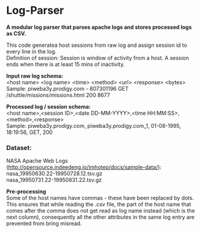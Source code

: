 # Log-Parser
**A modular log parser that parses apache logs and stores processed logs as CSV.**

This code generatea host sessions from raw log and assign session id to every line in the log. <br />
Definition of session: Session is window of activity from a host. A session ends when there is at least 15 mins of inactivity.
 
**Input raw log schema:**<br />
\<host name>  \<log name>  \<time>  \<method>  \<url>  \<response>  \<bytes> <br />
Sample: piweba3y.prodigy.com - 807301196 GET /shuttle/missions/missions.html 200 8677<br />
 
**Processed log / session schema:**<br />
\<host name>,\<session ID>,\<date DD-MM-YYYY>,\<time HH:MM:SS>,\<method>,\<response> <br />
Sample: piweba3y.prodigy.com, piweba3y.prodigy.com_1, 01-08-1995, 18:19:56, GET, 200<br />

### Dataset: <br />
NASA Apache Web Logs (http://opensource.indeedeng.io/imhotep/docs/sample-data/):<br />
nasa_19950630.22-19950728.12.tsv.gz<br />
nasa_19950731.22-19950831.22.tsv.gz

**Pre-processing**<br />
Some of the host names have commas - these have been replaced by dots. This ensures that while reading the .csv file, the part of the host name that comes after the comma does not get read as log name instead (which is the next column), consequently all the other attributes in the same log entry are prevented from bring misread. <br />

